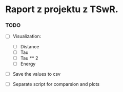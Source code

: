 # Raport z projektu z TSwR.

### TODO
- [ ] Visualization:
    - [ ] Distance
    - [ ] Tau
    - [ ] Tau ** 2
    - [ ] Energy
- [ ] Save the values to csv
- [ ] Separate script for comparsion and plots



